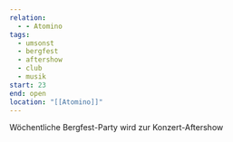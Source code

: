 ```yaml
---
relation:
  - - Atomino
tags:
  - umsonst
  - bergfest
  - aftershow
  - club
  - musik
start: 23
end: open
location: "[[Atomino]]"
---
```

Wöchentliche Bergfest-Party wird zur Konzert-Aftershow